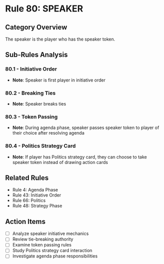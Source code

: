 # Rule 80: SPEAKER

## Category Overview
The speaker is the player who has the speaker token.

## Sub-Rules Analysis

### 80.1 - Initiative Order
- **Note**: Speaker is first player in initiative order

### 80.2 - Breaking Ties
- **Note**: Speaker breaks ties

### 80.3 - Token Passing
- **Note**: During agenda phase, speaker passes speaker token to player of their choice after resolving agenda

### 80.4 - Politics Strategy Card
- **Note**: If player has Politics strategy card, they can choose to take speaker token instead of drawing action cards

## Related Rules
- Rule 4: Agenda Phase
- Rule 43: Initiative Order
- Rule 66: Politics
- Rule 48: Strategy Phase

## Action Items
- [ ] Analyze speaker initiative mechanics
- [ ] Review tie-breaking authority
- [ ] Examine token passing rules
- [ ] Study Politics strategy card interaction
- [ ] Investigate agenda phase responsibilities